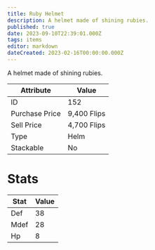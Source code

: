```yaml
---
title: Ruby Helmet
description: A helmet made of shining rubies.
published: true
date: 2023-09-10T22:39:01.000Z
tags: items
editor: markdown
dateCreated: 2023-02-16T00:00:00.000Z
---
```


A helmet made of shining rubies.

|Attribute|Value|
|-|-|
|ID|152|
|Purchase Price|9,400 Flips|
|Sell Price|4,700 Flips|
|Type|Helm|
|Stackable|No|

# Stats
|Stat|Value|
|-|-|
|Def|38|
|Mdef|28|
|Hp|8|
